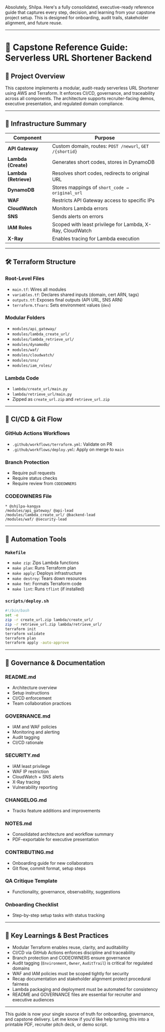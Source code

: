 Absolutely, Shilpa. Here's a fully consolidated, executive-ready reference guide that captures every step, decision, and learning from your capstone project setup. This is designed for onboarding, audit trails, stakeholder alignment, and future reuse.

---

# 📘 Capstone Reference Guide: Serverless URL Shortener Backend

## 🧩 Project Overview

This capstone implements a modular, audit-ready serverless URL Shortener using AWS and Terraform. It enforces CI/CD, governance, and traceability across all components. The architecture supports recruiter-facing demos, executive presentation, and regulated domain compliance.

---

## 🧱 Infrastructure Summary

| Component             | Purpose                                                   |
| --------------------- | --------------------------------------------------------- |
| **API Gateway**       | Custom domain, routes: `POST /newurl`, `GET /{shortid}`   |
| **Lambda (Create)**   | Generates short codes, stores in DynamoDB                 |
| **Lambda (Retrieve)** | Resolves short codes, redirects to original URL           |
| **DynamoDB**          | Stores mappings of `short_code → original_url`            |
| **WAF**               | Restricts API Gateway access to specific IPs              |
| **CloudWatch**        | Monitors Lambda errors                                    |
| **SNS**               | Sends alerts on errors                                    |
| **IAM Roles**         | Scoped with least privilege for Lambda, X-Ray, CloudWatch |
| **X-Ray**             | Enables tracing for Lambda execution                      |

---

## 🛠️ Terraform Structure

### Root-Level Files

- `main.tf`: Wires all modules
- `variables.tf`: Declares shared inputs (domain, cert ARN, tags)
- `outputs.tf`: Exposes final outputs (API URL, SNS ARN)
- `terraform.tfvars`: Sets environment values (`dev`)

### Modular Folders

- `modules/api_gateway/`
- `modules/lambda_create_url/`
- `modules/lambda_retrieve_url/`
- `modules/dynamodb/`
- `modules/waf/`
- `modules/cloudwatch/`
- `modules/sns/`
- `modules/iam_roles/`

### Lambda Code

- `lambda/create_url/main.py`
- `lambda/retrieve_url/main.py`
- Zipped as `create_url.zip` and `retrieve_url.zip`

---

## 🔄 CI/CD & Git Flow

### GitHub Actions Workflows

- `.github/workflows/terraform.yml`: Validate on PR
- `.github/workflows/deploy.yml`: Apply on merge to `main`

### Branch Protection

- Require pull requests
- Require status checks
- Require review from `CODEOWNERS`

### CODEOWNERS File

```plaintext
* @shilpa-kangya
/modules/api_gateway/ @api-lead
/modules/lambda_create_url/ @backend-lead
/modules/waf/ @security-lead
```

---

## 🧪 Automation Tools

### `Makefile`

- `make zip`: Zips Lambda functions
- `make plan`: Runs Terraform plan
- `make apply`: Deploys infrastructure
- `make destroy`: Tears down resources
- `make fmt`: Formats Terraform code
- `make lint`: Runs `tflint` (if installed)

### `scripts/deploy.sh`

```bash
#!/bin/bash
set -e
zip -r create_url.zip lambda/create_url/
zip -r retrieve_url.zip lambda/retrieve_url/
terraform init
terraform validate
terraform plan
terraform apply -auto-approve
```

---

## 📘 Governance & Documentation

### README.md

- Architecture overview
- Setup instructions
- CI/CD enforcement
- Team collaboration practices

### GOVERNANCE.md

- IAM and WAF policies
- Monitoring and alerting
- Audit tagging
- CI/CD rationale

### SECURITY.md

- IAM least privilege
- WAF IP restriction
- CloudWatch + SNS alerts
- X-Ray tracing
- Vulnerability reporting

### CHANGELOG.md

- Tracks feature additions and improvements

### NOTES.md

- Consolidated architecture and workflow summary
- PDF-exportable for executive presentation

### CONTRIBUTING.md

- Onboarding guide for new collaborators
- Git flow, commit format, setup steps

### QA Critique Template

- Functionality, governance, observability, suggestions

### Onboarding Checklist

- Step-by-step setup tasks with status tracking

---

## 🧠 Key Learnings & Best Practices

- Modular Terraform enables reuse, clarity, and auditability
- CI/CD via GitHub Actions enforces discipline and traceability
- Branch protection and CODEOWNERS ensure governance
- Audit tagging (`Environment`, `Owner`, `AuditTrail`) is critical for regulated domains
- WAF and IAM policies must be scoped tightly for security
- Recap documentation and stakeholder alignment protect procedural fairness
- Lambda packaging and deployment must be automated for consistency
- README and GOVERNANCE files are essential for recruiter and executive audiences

---

This guide is now your single source of truth for onboarding, governance, and capstone delivery. Let me know if you'd like help turning this into a printable PDF, recruiter pitch deck, or demo script.
